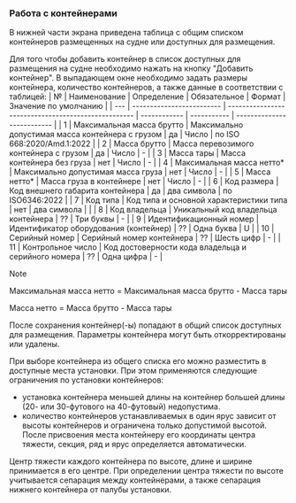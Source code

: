 ### Работа с контейнерами
В нижней части экрана приведена таблица с общим списком контейнеров размещенных на судне или доступных для размещения. 

Для того чтобы добавить контейнер в список доступных для размещения на судне необходимо нажать на кнопку "Добавить контейнер". В выпадающем окне необходимо задать размеры контейнера, количество контейнеров, а также данные в соответствии с таблицей:
| №   | Наименование              | Определение                                         | Обязательное | Формат      | Значение по умолчанию      |
| --- | ------------------------- | --------------------------------------------------- | ------------ | ----------- | -------------------------- |
| 1   | Максимальная масса брутто | Максимально допустимая масса контейнера с грузом    | да           | Число       | по ISO 668:2020/Amd.1:2022 |
| 2   | Масса брутто              | Масса перевозимого контейнера с грузом              | да           | Число       | -                          |
| 3   | Масса тары                | Масса контейнера без груза                          | нет          | Число       | -                          |
| 4   | Максимальная масса нетто* | Максимально допустимая масса груза                  | нет          | Число       | -                          |
| 5   | Масса нетто*              | Масса груза в контейнере                            | нет          | Число       | -                          |
| 6   | Код размера               | Код внешнего габарита контейнера                    | да           | два символа | по ISO6346:2022            |
| 7   | Код типа                  | Код типа и основной характеристики типа             | нет          | два символа |                            |
| 8   | Код владельца             | Уникальный код владельца контейнера                 | ??           | Три буквы   | -                          |
| 9   | Идентификационный номер   | Идентификатор оборудования (контейнер)              | ??           | Одна буква  | U                          |
| 10  | Серийный номер            | Серийный номер контейнера                           | ??           | Шесть цифр  | -                          |
| 11  | Контрольное число         | Код достоверности кода владельца и серийного номера | ??           | Одна цифра  | -                          |
> [!NOTE]
> Максимальная масса нетто = Максимальная масса брутто - Масса тары
> 
>Масса нетто = Масса брутто - Масса тары

После сохранения контейнер(-ы) попадают в общий список доступных для размещения. Параметры контейнера могут быть откорректированы или удалены. 

При выборе контейнера из общего списка его можно разместить в доступные места установки. При этом применяются следующие ограничения по установки контейнеров:
- установка контейнера меньшей длины на контейнер большей длины (20- или 30-футового на 40-футовый) недопустима. 
- количество контейнеров устанавливаемых в один ярус зависит от высоты контейнеров и ограничена только допустимой высотой. После присвоения места контейнеру его координаты центра тяжести, секция, ряд и ярус определяется автоматически. 

Центр тяжести каждого контейнера по высоте, длине и ширине принимается в его центре. При определении центра тяжести по высоте учитывается сепарация между контейнерами, а также сепарация нижнего контейнера от палубы установки.